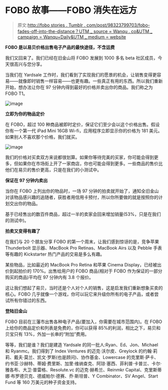 # FOBO 故事——FOBO 消失在远方

> 原文:[http://fobo stories . Tumblr . com/post/98323799703/fobo-fades-off-into-the-distance？UTM _ source = Wanqu . co&UTM _ campaign = Wanqu+Daily&UTM _ medium = website](http://fobostories.tumblr.com/post/98323799703/fobo-fades-off-into-the-distance?utm_source=wanqu.co&utm_campaign=Wanqu+Daily&utm_medium=website)

**FOBO 是以易贝价格出售电子产品的最快途径，不含运费**

我们又回来了。我们已经在旧金山将 FOBO 发展到 1000 多名 beta 社区成员，今天很高兴与您分享。

当我们在 Yardsale 工作时，我们看到了实现我们的愿景的机会，让销售变得更容易——就像即时销售一样容易——也更有趣。一些真正有用的东西。所以我们重新开始，想办法让你在 97 分钟内得到最好的价格并卖出你的商品。我们称之为 FOBO T1。

![image](../Images/ce97855085744b900f28789912cf3857.png)

**立即为你的物品定价**

在 FOBO，超过 100 种商品被即时定价，保证它们至少会以这个价格出售。假设你有一个第一代 iPad Mini 16GB Wi-fi，应用程序立即显示你的价格为 181 美元。如果别人不喜欢那个价格，我们就买。

![image](../Images/b7076ebdb9500978933bd26c1aa05568.png)

我们的价格对买卖双方来说都很划算。如果你等待完美的买家，你可能会得到更多，但如果你在市场街上开了一家商店，你也可能会得到更多。一些商品的售价比他们在易贝的售价更高，只是在我们的小测试中。

**保证在 97 分钟内卖出**

当你在 FOBO 上列出你的物品时，一场 97 分钟的拍卖就开始了，通知全旧金山对该物品感兴趣的追随者，获胜者用信用卡预付，所以你所要做的就是按照你的计划交出你的物品。

基于已经售出的数百件商品，超过一半的卖家会回来增加销量(53%，只是在我们的测试中)。

**拍卖又变得有趣了**

在我们与 20 个朋友分享 FOBO 的第一个周末，让我们感到惊讶的是，竞争苹果 Thunderbolt 显示器、MacBook Pro Retinas、MacBook Airs 以及 Pebble 手表等有趣的 Kickstarter 热门产品的交易是多么有趣。

某些物品，比如最近的 MacBook Pro Retina 和苹果 Cinema Display，已经被出价到起拍价的 170%。出售给用户的 FOBO 商品(相对于 FOBO 作为保证的一部分购买的商品)平均在 97 分钟内有 3.8 个报价。

这让我们想起了易贝，当时还是个人对个人的销售，这是启发我们重新想象买卖的核心。FOBO 几乎就像一个游戏，你可以玩它来升级你所有的电子产品，或者尝试所有你错过的东西。

**登陆旧金山**

FOBO 目前在三藩市出售各种电子产品(要加入，你需要在城市范围内)。在 FOBO 上给你的商品定价和列表是免费的，你可以获得 85%的利润，相比之下，易贝和贝宝只有 13%，外加一长串的“附加”费用。

等等，我们是谁？我们是建造 Yardsale 的同一批人:Ryan、Ed、Jon、Michael 和 Ryanmc。我们得到了 Index Ventures 的迈克·沃尔皮、Greylock 的约翰·莉莉、戴夫·莫兰、凯文·罗斯(也是顾问)、协作基金、Lowercase 的克里斯·萨卡、约书亚·沙赫特、蒂姆·费里斯、加里·维纳查克、阿琼·塞西、菲利普·卡普兰、卡尔·雅各布、大卫·普雷格、Resolute.vc 的迈克·赫希兰、Reinmkr Capital、克里斯蒂娜·布罗德贝克、德威帕尔·德赛、乔·斯坦普、Y Combinator、SV Angel、Start Fund 等 160 万美元的种子资金支持。